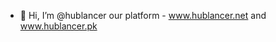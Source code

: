 - 👋 Hi, I’m @hublancer
our platform - www.hublancer.net  and www.hublancer.pk

<!---
hublancer/hublancer is a ✨ special ✨ repository because its `README.md` (this file) appears on your GitHub profile.
You can click the Preview link to take a look at your changes.
--->
